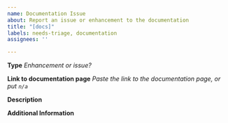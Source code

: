 ```yaml
---
name: Documentation Issue
about: Report an issue or enhancement to the documentation
title: "[docs]"
labels: needs-triage, documentation
assignees: ''

---
```


**Type**
_Enhancement or issue?_

**Link to documentation page**
_Paste the link to the documentation page, or put `n/a`_

**Description**

**Additional Information**
